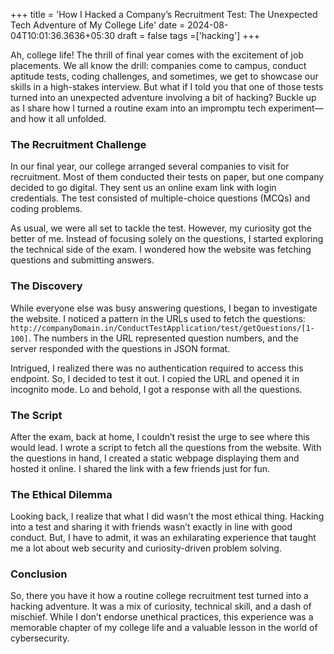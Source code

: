 +++
title = 'How I Hacked a Company’s Recruitment Test: The Unexpected Tech Adventure of My College Life'
date = 2024-08-04T10:01:36.3636+05:30
draft = false
tags =['hacking']
+++ 


Ah, college life! The thrill of final year comes with the excitement of job placements. We all know the drill: companies come to campus, conduct aptitude tests, coding challenges, and sometimes, we get to showcase our skills in a high-stakes interview. But what if I told you that one of those tests turned into an unexpected adventure involving a bit of hacking? Buckle up as I share how I turned a routine exam into an impromptu tech experiment—and how it all unfolded.

### The Recruitment Challenge

In our final year, our college arranged several companies to visit for recruitment. Most of them conducted their tests on paper, but one company decided to go digital. They sent us an online exam link with login credentials. The test consisted of multiple-choice questions (MCQs) and coding problems. 

As usual, we were all set to tackle the test. However, my curiosity got the better of me. Instead of focusing solely on the questions, I started exploring the technical side of the exam. I wondered how the website was fetching questions and submitting answers.

### The Discovery

While everyone else was busy answering questions, I began to investigate the website. I noticed a pattern in the URLs used to fetch the questions: `http://companyDomain.in/ConductTestApplication/test/getQuestions/[1-100]`. The numbers in the URL represented question numbers, and the server responded with the questions in JSON format.

Intrigued, I realized there was no authentication required to access this endpoint. So, I decided to test it out. I copied the URL and opened it in incognito mode. Lo and behold, I got a response with all the questions.

### The Script

After the exam, back at home, I couldn’t resist the urge to see where this would lead. I wrote a script to fetch all the questions from the website. With the questions in hand, I created a static webpage displaying them and hosted it online. I shared the link with a few friends just for fun.

### The Ethical Dilemma

Looking back, I realize that what I did wasn’t the most ethical thing. Hacking into a test and sharing it with friends wasn’t exactly in line with good conduct. But, I have to admit, it was an exhilarating experience that taught me a lot about web security and curiosity-driven problem solving.

### Conclusion

So, there you have it how a routine college recruitment test turned into a hacking adventure. It was a mix of curiosity, technical skill, and a dash of mischief. While I don’t endorse unethical practices, this experience was a memorable chapter of my college life and a valuable lesson in the world of cybersecurity.